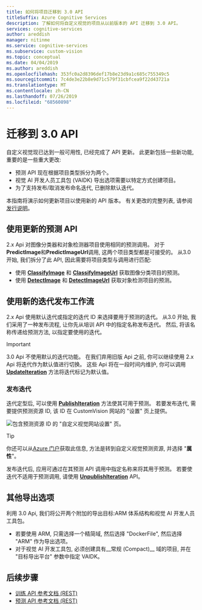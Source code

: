 ```yaml
---
title: 如何将项目迁移到 3.0 API
titleSuffix: Azure Cognitive Services
description: 了解如何将自定义视觉的项目从以前版本的 API 迁移到 3.0 API。
services: cognitive-services
author: areddish
manager: nitinme
ms.service: cognitive-services
ms.subservice: custom-vision
ms.topic: conceptual
ms.date: 04/04/2019
ms.author: areddish
ms.openlocfilehash: 353fc0a2d8396def17b8e23d9a1c685c755349c5
ms.sourcegitcommit: 7c4de3e22b8e9d71c579f31cbfcea9f22d43721a
ms.translationtype: MT
ms.contentlocale: zh-CN
ms.lasthandoff: 07/26/2019
ms.locfileid: "68560898"
---
```

# <a name="migrate-to-the-30-api"></a>迁移到 3.0 API

自定义视觉现已达到一般可用性, 已经完成了 API 更新。
此更新包括一些新功能, 重要的是一些重大更改:

* 预测 API 现在根据项目类型拆分为两个。
* 视觉 AI 开发人员工具包 (VAIDK) 导出选项需要以特定方式创建项目。
* 为了支持发布/取消发布命名迭代, 已删除默认迭代。

本指南将演示如何更新项目以使用新的 API 版本。 有关更改的完整列表, 请参阅[发行说明](release-notes.md)。

## <a name="use-the-updated-prediction-api"></a>使用更新的预测 API

2\.x Api 对图像分类器和对象检测器项目使用相同的预测调用。 对于**PredictImage**和**PredictImageUrl**调用, 这两个项目类型都是可接受的。 从3.0 开始, 我们拆分了此 API, 因此需要将项目类型与调用进行匹配:

* 使用 **[ClassifyImage](https://southcentralus.dev.cognitive.microsoft.com/docs/services/Custom_Vision_Prediction_3.0/operations/5c82db60bf6a2b11a8247c15)** 和 **[ClassifyImageUrl](https://southcentralus.dev.cognitive.microsoft.com/docs/services/Custom_Vision_Prediction_3.0/operations/5c82db60bf6a2b11a8247c14)** 获取图像分类项目的预测。
* 使用 **[DetectImage](https://southcentralus.dev.cognitive.microsoft.com/docs/services/Custom_Vision_Prediction_3.0/operations/5c82db60bf6a2b11a8247c19)** 和 **[DetectImageUrl](https://southcentralus.dev.cognitive.microsoft.com/docs/services/Custom_Vision_Prediction_3.0/operations/5c82db60bf6a2b11a8247c18)** 获取对象检测项目的预测。

## <a name="use-the-new-iteration-publishing-workflow"></a>使用新的迭代发布工作流

2\.x Api 使用默认迭代或指定的迭代 ID 来选择要用于预测的迭代。 从3.0 开始, 我们采用了一种发布流程, 让你先从培训 API 中的指定名称发布迭代。 然后, 将该名称传递给预测方法, 以指定要使用的迭代。

> [!IMPORTANT]
> 3\.0 Api 不使用默认的迭代功能。 在我们弃用旧版 Api 之前, 你可以继续使用 2.x Api 将迭代作为默认值进行切换。 这些 Api 将在一段时间内维护, 你可以调用 **[UpdateIteration](https://southcentralus.dev.cognitive.microsoft.com/docs/services/Custom_Vision_Training_3.0/operations/5c771cdcbf6a2b18a0c3b818)** 方法将迭代标记为默认值。

### <a name="publish-an-iteration"></a>发布迭代

迭代定型后, 可以使用 **[PublishIteration](https://southcentralus.dev.cognitive.microsoft.com/docs/services/Custom_Vision_Training_3.0/operations/5c82db28bf6a2b11a8247bbc)** 方法使其可用于预测。 若要发布迭代, 需要提供预测资源 ID, 该 ID 在 CustomVision 网站的 "设置" 页上提供。

![包含预测资源 ID 的 "自定义视觉网站设置" 页。](./media/update-application-to-3.0-sdk/prediction-id.png)

> [!TIP]
> 你还可以从[Azure 门户](https://portal.azure.com)获取此信息, 方法是转到自定义视觉预测资源, 并选择 "**属性**"。

发布迭代后, 应用可通过在其预测 API 调用中指定名称来将其用于预测。 若要使迭代不适用于预测调用, 请使用 **[UnpublishIteration](https://southcentralus.dev.cognitive.microsoft.com/docs/services/Custom_Vision_Training_3.0/operations/5c771cdcbf6a2b18a0c3b81a)** API。

## <a name="additional-export-options"></a>其他导出选项

利用 3.0 Api, 我们将公开两个附加的导出目标:ARM 体系结构和视觉 AI 开发人员工具包。

* 若要使用 ARM, 只需选择一个精简域, 然后选择 "DockerFile", 然后选择 "ARM" 作为导出选项。
* 对于视觉 AI 开发工具包, 必须创建具有__常规 (Compact)__ 域的项目, 并在 "目标导出平台" 参数中指定 VAIDK。

## <a name="next-steps"></a>后续步骤

* [训练 API 参考文档 (REST)](https://go.microsoft.com/fwlink/?linkid=865446)
* [预测 API 参考文档 (REST)](https://go.microsoft.com/fwlink/?linkid=865445)